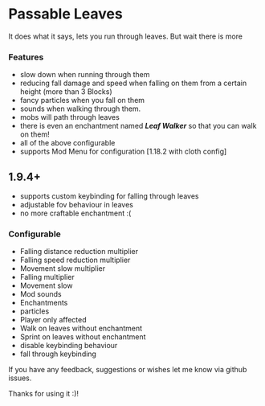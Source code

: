# Passable Leaves
It does what it says, lets you run through leaves. But wait there is more
### Features
- slow down when running through them
- reducing fall damage and speed when falling on them from a certain height (more than 3 Blocks)
- fancy particles when you fall on them
- sounds when walking through them.
- mobs will path through leaves
- there is even an enchantment named _**Leaf Walker**_ so that you can walk on them!
- all of the above configurable
- supports Mod Menu for configuration [1.18.2 with cloth config]
## 1.9.4+
- supports custom keybinding for falling through leaves
- adjustable fov behaviour in leaves
- no more craftable enchantment :( 


### Configurable
- Falling distance reduction multiplier
- Falling speed reduction multiplier
- Movement slow multiplier
- Falling multiplier
- Movement slow
- Mod sounds
- Enchantments
- particles
- Player only affected
- Walk on leaves without enchantment
- Sprint on leaves without enchantment
- disable keybinding behaviour
- fall through keybinding

If you have any feedback, suggestions or wishes let me know via github issues.

Thanks for using it :)!